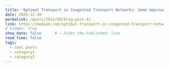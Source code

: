 ```yaml
---
title: 'Optimal Transport in Congested Transport Networks: Some Approaches to Smarter Mobility'
date: 2025-12-30
permalink: /posts/2012/08/blog-post-4/
link: https://medium.com/optimal-transport-in-congested-transport-networks/optimal-transport-in-congested-transport-networks-some-approaches-to-smarter-mobility-2947572bd87f
# hidden: true
show_date: false      # ← hides the Published: line
read_time: false  
tags:
  - cool posts
  - category1
  - category2
---
```

